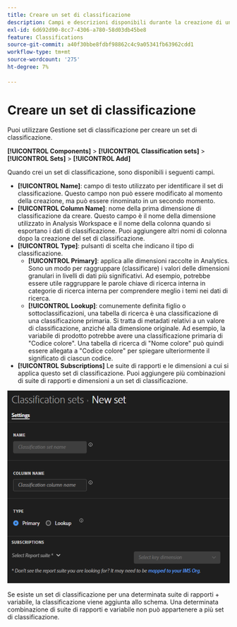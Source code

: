 ```yaml
---
title: Creare un set di classificazione
description: Campi e descrizioni disponibili durante la creazione di un set di classificazione.
exl-id: 6d692d90-8cc7-4306-a780-58d03db45be8
feature: Classifications
source-git-commit: a40f30bbe8fdbf98862c4c9a05341fb63962cdd1
workflow-type: tm+mt
source-wordcount: '275'
ht-degree: 7%

---
```


# Creare un set di classificazione

Puoi utilizzare Gestione set di classificazione per creare un set di classificazione.

**[!UICONTROL Components]** > **[!UICONTROL Classification sets]** > **[!UICONTROL Sets]** > **[!UICONTROL Add]**

Quando crei un set di classificazione, sono disponibili i seguenti campi.

* **[!UICONTROL Name]**: campo di testo utilizzato per identificare il set di classificazione. Questo campo non può essere modificato al momento della creazione, ma può essere rinominato in un secondo momento.
* **[!UICONTROL Column Name]**: nome della prima dimensione di classificazione da creare. Questo campo è il nome della dimensione utilizzato in Analysis Workspace e il nome della colonna quando si esportano i dati di classificazione. Puoi aggiungere altri nomi di colonna dopo la creazione del set di classificazione.
* **[!UICONTROL Type]**: pulsanti di scelta che indicano il tipo di classificazione.
   * **[!UICONTROL Primary]**: applica alle dimensioni raccolte in Analytics. Sono un modo per raggruppare (classificare) i valori delle dimensioni granulari in livelli di dati più significativi. Ad esempio, potrebbe essere utile raggruppare le parole chiave di ricerca interna in categorie di ricerca interna per comprendere meglio i temi nei dati di ricerca.
   * **[!UICONTROL Lookup]**: comunemente definita figlio o sottoclassificazioni, una tabella di ricerca è una classificazione di una classificazione primaria. Si tratta di metadati relativi a un valore di classificazione, anziché alla dimensione originale. Ad esempio, la variabile di prodotto potrebbe avere una classificazione primaria di &quot;Codice colore&quot;. Una tabella di ricerca di &quot;Nome colore&quot; può quindi essere allegata a &quot;Codice colore&quot; per spiegare ulteriormente il significato di ciascun codice.
* **[!UICONTROL Subscriptions]** Le suite di rapporti e le dimensioni a cui si applica questo set di classificazione. Puoi aggiungere più combinazioni di suite di rapporti e dimensioni a un set di classificazione.

![Creare un set di classificazione](../../assets/classification-set-create.png)

Se esiste un set di classificazione per una determinata suite di rapporti + variabile, la classificazione viene aggiunta allo schema. Una determinata combinazione di suite di rapporti e variabile non può appartenere a più set di classificazione.
